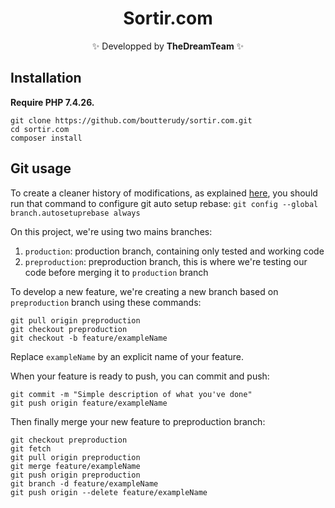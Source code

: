 <h1 align="center">Sortir.com</h1>
<p align="center">✨ Developped by <strong>TheDreamTeam</strong> ✨</p>  

## Installation
**Require PHP 7.4.26.**

    git clone https://github.com/boutterudy/sortir.com.git  
    cd sortir.com  
    composer install

## Git usage
To create a cleaner history of modifications, as explained [here](https://medium.com/@peterjussi/a-basic-git-workflow-for-smaller-projects-d8694d50297d#8d1a), you should run that command to configure git auto setup rebase:
``git config --global branch.autosetuprebase always``

On this project, we're using two mains branches:
1. ``production``: production branch, containing only tested and working code
2. ``preproduction``: preproduction branch, this is where we're testing our code before merging it to ``production`` branch

To develop a new feature, we're creating a new branch based on ``preproduction`` branch using these commands:

    git pull origin preproduction
    git checkout preproduction
    git checkout -b feature/exampleName

Replace ``exampleName`` by an explicit name of your feature.

When your feature is ready to push, you can commit and push:

    git commit -m "Simple description of what you've done"
    git push origin feature/exampleName

Then finally merge your new feature to preproduction branch:
    
    git checkout preproduction
    git fetch
    git pull origin preproduction
    git merge feature/exampleName
    git push origin preproduction
    git branch -d feature/exampleName
    git push origin --delete feature/exampleName
